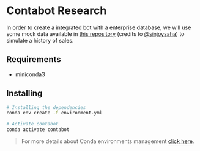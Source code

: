 # Contabot Research

In order to create a integrated bot with a enterprise database, we will use some mock data available in [this repository](https://github.com/sinjoysaha/sales-analysis) (credits to [@sinjoysaha](https://github.com/sinjoysaha)) to simulate a history of sales.

## Requirements

- miniconda3

## Installing

```bash
# Installing the dependencies
conda env create -f environment.yml

# Activate contabot
conda activate contabot
```

> For more details about Conda environments management [click here](https://docs.conda.io/projects/conda/en/latest/user-guide/tasks/manage-environments.html).
